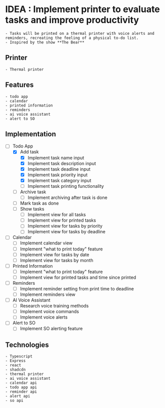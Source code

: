 # IDEA : Implement printer to evaluate tasks and improve productivity
    - Tasks will be printed on a thermal printer with voice alerts and reminders, recreating the feeling of a physical to-do list.
    - Inspired by the show **The Bear**

## Printer
    - Thermal printer

## Features
    - todo app
    - calendar
    - printed information
    - reminders
    - ai voice assistant
    - alert to SO

## Implementation
- [ ] Todo App
  - [x] Add task
    - [x] Implement task name input
    - [x] Implement task description input
    - [x] Implement task deadline input
    - [x] Implement task priority input
    - [x] Implement task category input
    - [ ] Implement task printing functionality
  - [ ] Archive task
    - [ ] Implement archiving after task is done
  - [ ] Mark task as done
  - [ ] Show tasks
    - [ ] Implement view for all tasks
    - [ ] Implement view for printed tasks
    - [ ] Implement view for tasks by priority
    - [ ] Implement view for tasks by deadline
- [ ] Calendar
  - [ ] Implement calendar view
  - [ ] Implement "what to print today" feature
  - [ ] Implement view for tasks by date
  - [ ] Implement view for tasks by month
- [ ] Printed Information
  - [ ] Implement "what to print today" feature
  - [ ] Implement view for printed tasks and time since printed
- [ ] Reminders
  - [ ] Implement reminder setting from print time to deadline
  - [ ] Implement reminders view
- [ ] AI Voice Assistant
  - [ ] Research voice training methods
  - [ ] Implement voice commands
  - [ ] Implement voice alerts
- [ ] Alert to SO
  - [ ] Implement SO alerting feature

## Technologies
    - Typescript
    - Express
    - react
    - shadcdn
    - thermal printer
    - ai voice assistant
    - calendar api
    - todo app api
    - reminder api
    - alert api
    - so api
